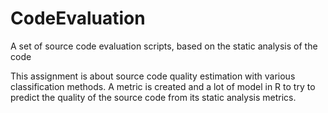 # CodeEvaluation
A set of source code evaluation scripts, based on the static analysis of the code

This assignment is about source code quality estimation with various classification methods. A metric is created and a lot of model in R to try to predict the quality of the source code from its static analysis metrics.
